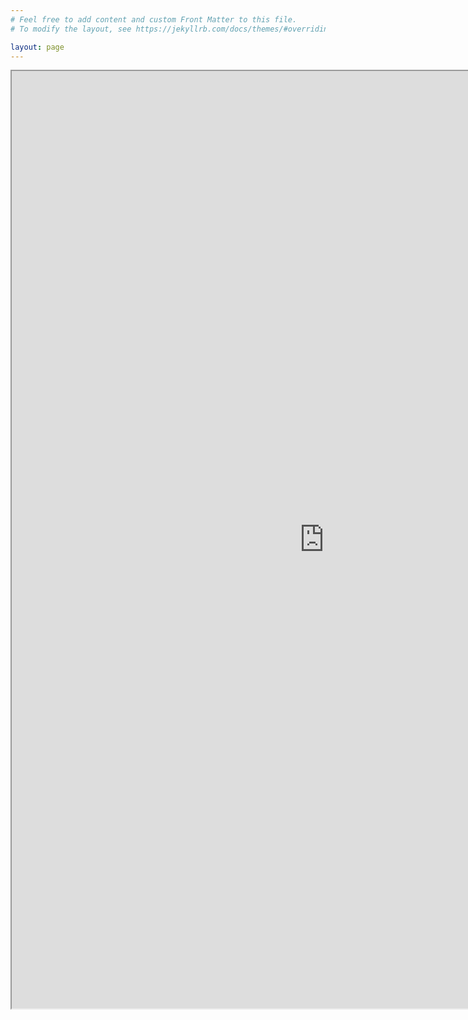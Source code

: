 ```yaml
---
# Feel free to add content and custom Front Matter to this file.
# To modify the layout, see https://jekyllrb.com/docs/themes/#overriding-theme-defaults

layout: page
---
```


<iframe width="1000" height="1500" src="https://grimbot.streamlit.app/?embedded=true"></iframe>
